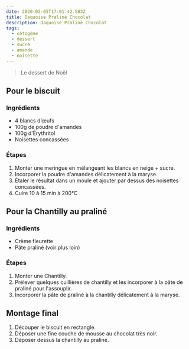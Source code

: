 ```yaml
---
date: 2020-02-05T17:01:42.583Z
title: Daquoise Praliné Chocolat
description: Daquoise Praliné Chocolat
tags:
  - cétogène
  - dessert
  - sucré
  - amande
  - noisette
---
```


> Le dessert de Noël

## Pour le biscuit

### Ingrédients

- 4 blancs d’œufs
- 100g de poudre d'amandes
- 100g d'Érythritol
- Noisettes concassées

### Étapes

1. Monter une meringue en mélangeant les blancs en neige + sucre.
2. Incorporer la poudre d'amandes délicatement à la maryse.
3. Étaler le résultat dans un moule et ajouter par dessus des noisettes concassées.
4. Cuire 10 à 15 min à 200°C

## Pour la Chantilly au praliné

### Ingrédients

- Crème fleurette
- Pâte praliné (voir plus loin)

### Étapes

1. Monter une Chantilly.
2. Prélever quelques cuillières de chantilly et les incorporer à la pâte de praliné pour l'assouplir.
3. Incorporer la pâte de praliné à la chantilly délicatement à la maryse.

## Montage final

1. Découper le biscuit en rectangle.
2. Déposer une fine couche de mousse au chocolat très noir.
3. Déposer dessus la chantilly au praliné.
